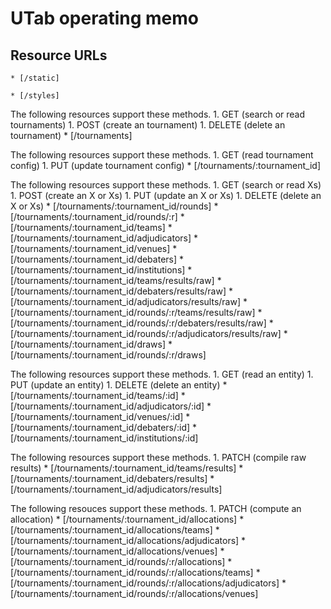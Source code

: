 # UTab operating memo

## Resource URLs

    * [/static]

    * [/styles]

The following resources support these methods.
    1. GET (search or read tournaments)
    1. POST (create an tournament)
    1. DELETE (delete an tournament)
    * [/tournaments]

The following resources support these methods.
    1. GET (read tournament config)
    1. PUT (update tournament config)
    * [/tournaments/:tournament_id]

The following resources support these methods.
    1. GET (search or read Xs)
    1. POST (create an X or Xs)
    1. PUT (update an X or Xs)
    1. DELETE (delete an X or Xs)
    * [/tournaments/:tournament_id/rounds]
    * [/tournaments/:tournament_id/rounds/:r]
    * [/tournaments/:tournament_id/teams]
    * [/tournaments/:tournament_id/adjudicators]
    * [/tournaments/:tournament_id/venues]
    * [/tournaments/:tournament_id/debaters]
    * [/tournaments/:tournament_id/institutions]
    * [/tournaments/:tournament_id/teams/results/raw]
    * [/tournaments/:tournament_id/debaters/results/raw]
    * [/tournaments/:tournament_id/adjudicators/results/raw]
    * [/tournaments/:tournament_id/rounds/:r/teams/results/raw]
    * [/tournaments/:tournament_id/rounds/:r/debaters/results/raw]
    * [/tournaments/:tournament_id/rounds/:r/adjudicators/results/raw]
    * [/tournaments/:tournament_id/draws]
    * [/tournaments/:tournament_id/rounds/:r/draws]

The following resources support these methods.
    1. GET (read an entity)
    1. PUT (update an entity)
    1. DELETE (delete an entity)
    * [/tournaments/:tournament_id/teams/:id]
    * [/tournaments/:tournament_id/adjudicators/:id]
    * [/tournaments/:tournament_id/venues/:id]
    * [/tournaments/:tournament_id/debaters/:id]
    * [/tournaments/:tournament_id/institutions/:id]

The following resources support these methods.
    1. PATCH (compile raw results)
    * [/tournaments/:tournament_id/teams/results]
    * [/tournaments/:tournament_id/debaters/results]
    * [/tournaments/:tournament_id/adjudicators/results]

The following resouces support these methods.
    1. PATCH (compute an allocation)
    * [/tournaments/:tournament_id/allocations]
    * [/tournaments/:tournament_id/allocations/teams]
    * [/tournaments/:tournament_id/allocations/adjudicators]
    * [/tournaments/:tournament_id/allocations/venues]
    * [/tournaments/:tournament_id/rounds/:r/allocations]
    * [/tournaments/:tournament_id/rounds/:r/allocations/teams]
    * [/tournaments/:tournament_id/rounds/:r/allocations/adjudicators]
    * [/tournaments/:tournament_id/rounds/:r/allocations/venues]
